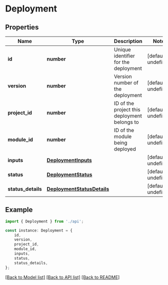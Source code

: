 # Deployment


## Properties

Name | Type | Description | Notes
------------ | ------------- | ------------- | -------------
**id** | **number** | Unique identifier for the deployment | [default to undefined]
**version** | **number** | Version number of the deployment | [default to undefined]
**project_id** | **number** | ID of the project this deployment belongs to | [default to undefined]
**module_id** | **number** | ID of the module being deployed | [default to undefined]
**inputs** | [**DeploymentInputs**](DeploymentInputs.md) |  | [default to undefined]
**status** | [**DeploymentStatus**](DeploymentStatus.md) |  | [default to undefined]
**status_details** | [**DeploymentStatusDetails**](DeploymentStatusDetails.md) |  | [default to undefined]

## Example

```typescript
import { Deployment } from './api';

const instance: Deployment = {
    id,
    version,
    project_id,
    module_id,
    inputs,
    status,
    status_details,
};
```

[[Back to Model list]](../README.md#documentation-for-models) [[Back to API list]](../README.md#documentation-for-api-endpoints) [[Back to README]](../README.md)
